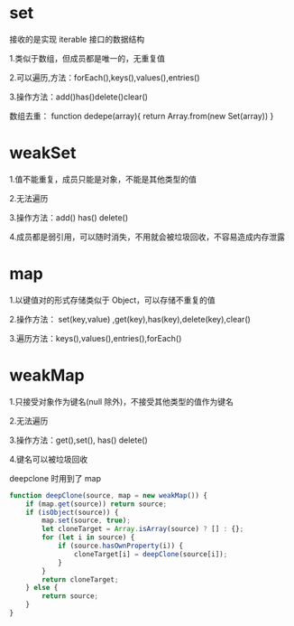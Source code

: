# set

接收的是实现 iterable 接口的数据结构

1.类似于数组，但成员都是唯一的，无重复值

2.可以遍历,方法：forEach(),keys(),values(),entries()

3.操作方法：add()has()delete()clear()

数组去重：
function dedepe(array){
return Array.from(new Set(array))
}

# weakSet

1.值不能重复，成员只能是对象，不能是其他类型的值

2.无法遍历

3.操作方法：add() has() delete()

4.成员都是弱引用，可以随时消失，不用就会被垃圾回收，不容易造成内存泄露

# map

1.以键值对的形式存储类似于 Object，可以存储不重复的值

2.操作方法： set(key,value) ,get(key),has(key),delete(key),clear()

3.遍历方法：keys(),values(),entries(),forEach()

# weakMap

1.只接受对象作为键名(null 除外)，不接受其他类型的值作为键名

2.无法遍历

3.操作方法：get(),set(), has() delete()

4.键名可以被垃圾回收

deepclone 时用到了 map

```js
function deepClone(source, map = new weakMap()) {
	if (map.get(source)) return source;
	if (isObject(source)) {
		map.set(source, true);
		let cloneTarget = Array.isArray(source) ? [] : {};
		for (let i in source) {
			if (source.hasOwnProperty(i)) {
				cloneTarget[i] = deepClone(source[i]);
			}
		}
		return cloneTarget;
	} else {
		return source;
	}
}
```
